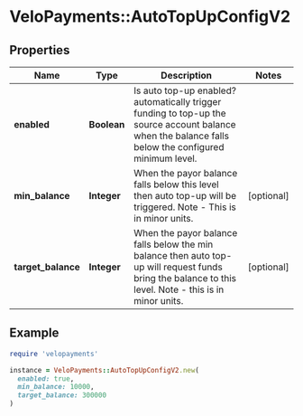 # VeloPayments::AutoTopUpConfigV2

## Properties

| Name | Type | Description | Notes |
| ---- | ---- | ----------- | ----- |
| **enabled** | **Boolean** | Is auto top-up enabled? automatically trigger funding to top-up the source account balance when the balance falls below the configured minimum level. |  |
| **min_balance** | **Integer** | When the payor balance falls below this level then auto top-up will be triggered. Note - This is in minor units. | [optional] |
| **target_balance** | **Integer** | When the payor balance falls below the min balance then auto top-up will request funds bring the balance to this level. Note - this is in minor units. | [optional] |

## Example

```ruby
require 'velopayments'

instance = VeloPayments::AutoTopUpConfigV2.new(
  enabled: true,
  min_balance: 10000,
  target_balance: 300000
)
```

